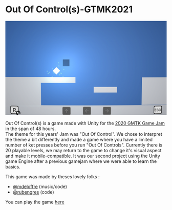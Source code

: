 # Out Of Control(s)-GTMK2021
  
  
<p align="center">
  <img src="outofcontrols.png">
</p>
  
  
Out Of Control(s) is a game made with Unity for the [2020 GMTK Game Jam](http://itch.io/jam/gmtk-2020) in the span of 48 hours.  
The theme for this years' Jam was "Out Of Control". We chose to interpret the theme a bit differently and made a game where you have a limited number of ket presses before
you run "Out Of Controls". Currently there is 20 playable levels, we may return to the game to change it's visual aspect and make it mobile-compatible.
It was our second project using the Unity game Engine after a previous gamejam where we were able to learn the basics.

This game was made by theses lovely folks :
* [@mdeloffre](https://github.com/mdeloffre) (music/code)
* [@rubengres](https://github.com/rubengres) (code)  

You can play the game [here](https://ohmlet.itch.io/gmtk-2020)

